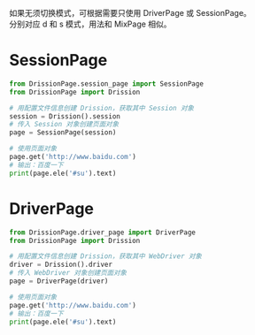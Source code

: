 如果无须切换模式，可根据需要只使用 DriverPage 或 SessionPage。  
分别对应 d 和 s 模式，用法和 MixPage 相似。

# SessionPage

```python
from DrissionPage.session_page import SessionPage
from DrissionPage import Drission

# 用配置文件信息创建 Drission，获取其中 Session 对象
session = Drission().session
# 传入 Session 对象创建页面对象
page = SessionPage(session)

# 使用页面对象
page.get('http://www.baidu.com')
# 输出：百度一下
print(page.ele('#su').text)  
```

# DriverPage

```python
from DrissionPage.driver_page import DriverPage
from DrissionPage import Drission

# 用配置文件信息创建 Drission，获取其中 WebDriver 对象
driver = Drission().driver
# 传入 WebDriver 对象创建页面对象
page = DriverPage(driver)

# 使用页面对象
page.get('http://www.baidu.com')
# 输出：百度一下
print(page.ele('#su').text)  
```


